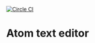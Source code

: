 [![Circle CI](https://circleci.com/gh/fike/docker-atom.svg?style=svg)](https://circleci.com/gh/fike/docker-atom)


# Atom text editor
